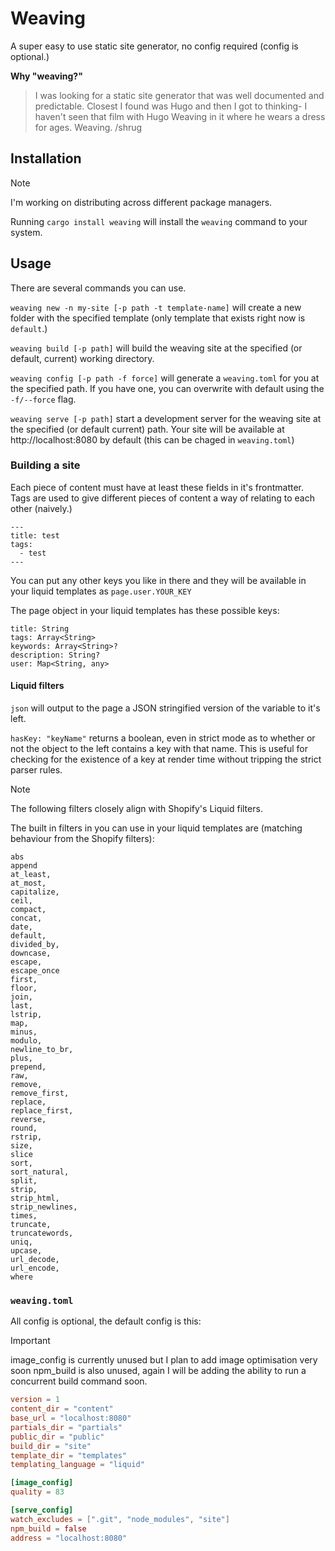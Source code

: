 # Weaving

A super easy to use static site generator, no config required (config is optional.)

**Why "weaving?"**

> I was looking for a static site generator that was well documented and predictable. Closest I found was Hugo and then I got to thinking- I haven't seen that film with Hugo Weaving in it where he wears a dress for ages.
> Weaving.
> /shrug

## Installation

> [!NOTE]
> I'm working on distributing across different package managers.

Running `cargo install weaving` will install the `weaving` command to your system.

## Usage

There are several commands you can use.

`weaving new -n my-site [-p path -t template-name]` will create a new folder with the specified template (only template that exists right now is `default`.)

`weaving build [-p path]` will build the weaving site at the specified (or default, current) working directory.

`weaving config [-p path -f force]` will generate a `weaving.toml` for you at the specified path. If you have one, you can overwrite with default using the `-f/--force` flag.

`weaving serve [-p path]` start a development server for the weaving site at the specified (or default current) path. Your site will be available at http://localhost:8080 by default (this can be chaged in `weaving.toml`)

### Building a site

Each piece of content must have at least these fields in it's frontmatter. Tags are used to give different pieces of content a way of relating to each other (naively.)

```
---
title: test
tags:
  - test
---
```

You can put any other keys you like in there and they will be available in your liquid templates as `page.user.YOUR_KEY`

The page object in your liquid templates has these possible keys:

```
title: String
tags: Array<String>
keywords: Array<String>?
description: String?
user: Map<String, any>
```

#### Liquid filters

`json` will output to the page a JSON stringified version of the variable to it's left.

`hasKey: "keyName"` returns a boolean, even in strict mode as to whether or not the object to the left contains a key with that name. This is useful for checking for the existence of a key at render time without tripping the strict parser rules.


> [!NOTE]
> The following filters closely align with Shopify's Liquid filters.

The built in filters in you can use in your liquid templates are (matching behaviour from the Shopify filters):

```
abs
append
at_least,
at_most,
capitalize,
ceil,
compact,
concat,
date,
default,
divided_by,
downcase,
escape,
escape_once
first,
floor,
join,
last,
lstrip,
map,
minus,
modulo,
newline_to_br,
plus,
prepend,
raw,
remove,
remove_first,
replace,
replace_first,
reverse,
round,
rstrip,
size,
slice
sort,
sort_natural,
split,
strip,
strip_html,
strip_newlines,
times,
truncate,
truncatewords,
uniq,
upcase,
url_decode,
url_encode,
where
```

### `weaving.toml`

All config is optional, the default config is this:

> [!IMPORTANT]
> image_config is currently unused but I plan to add image optimisation very soon
> npm_build is also unused, again I will be adding the ability to run a concurrent build command soon.

```toml
version = 1
content_dir = "content"
base_url = "localhost:8080"
partials_dir = "partials"
public_dir = "public"
build_dir = "site"
template_dir = "templates"
templating_language = "liquid"

[image_config]
quality = 83

[serve_config]
watch_excludes = [".git", "node_modules", "site"]
npm_build = false
address = "localhost:8080"
```
